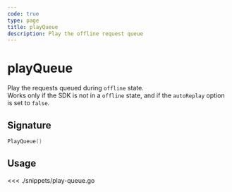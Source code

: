 ```yaml
---
code: true
type: page
title: playQueue
description: Play the offline request queue
---
```


# playQueue

Play the requests queued during `offline` state.  
Works only if the SDK is not in a `offline` state, and if the `autoReplay` option is set to `false`.

## Signature

```go
PlayQueue()
```

## Usage

<<< ./snippets/play-queue.go
